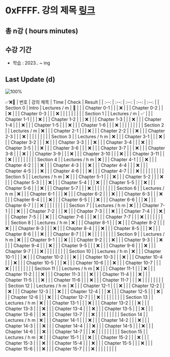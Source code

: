 # 0xFFFF. 강의 제목 [링크](#)

## 총 n강 ( hours  minutes)

## 수강 기간 
- 학습          : 2023.. ~ ing

## Last Update (d)    

![100%](https://progress-bar.dev/1/?scale=1&title=progress&width=500&color=babaca&suffix=/1)

✅❌:hammer:
| 번호 | 강의 제목 | Time | Check | Result |
| :--: | :--: | :--: | :--: | :--: |
| Section 0 | Intro |  Lectures / m | :hammer: |  |
| Chapter 0-1 |  |  | ❌ | |
| Chapter 0-2 |  |  | ❌ | |
| Chapter 0-3 |  |  | ❌ | | 
| | | | | |
| Section 1 |  |  Lectures / m | ✅ | |
| Chapter 1-1 |  |  | ❌ | | 
| Chapter 1-2 |  |  | ❌ | |
| Chapter 1-3 |  |  | ❌ | | 
| Chapter 1-4 |  |  | ❌ | |
| Chapter 1-5 |  |  | ❌ | |
| Chapter 1-6 |  |  | ❌ | | 
| | | | | |
| Section 2 |  |  Lectures / m | ❌ | |
| Chapter 2-1 |  |  | ❌ | | 
| Chapter 2-2 |  |  | ❌ | |
| Chapter 2-3 |  |  | ❌ | | 
| | | | | |
| Section 3 |  |  Lectures / h m | ❌ | |
| Chapter 3-1 |  |  | ❌ | | 
| Chapter 3-2 |  |  | ❌ | |
| Chapter 3-3 |  |  | ❌ | | 
| Chapter 3-4 |  |  | ❌ | | 
| Chapter 3-5 |  |  | ❌ | | 
| Chapter 3-6 |  |  | ❌ | | 
| Chapter 3-7 |  |  | ❌ | |
| Chapter 3-8 |  |  | ❌ | | 
| Chapter 3-9 |  |  | ❌ | | 
| Chapter 3-10 |  |  | ❌ | | 
| Chapter 3-11 |  |  | ❌ | | 
| | | | | |
| Section 4 |  |  Lectures / h m | ❌ | | 
| Chapter 4-1 |  |  | ❌ | | 
| Chapter 4-2 |  |  | ❌ | | 
| Chapter 4-3 |  |  | ❌ | | 
| Chapter 4-4 |  |  | ❌ | | 
| Chapter 4-5 |  |  | ❌ | | 
| Chapter 4-6 |  |  | ❌ | | 
| Chapter 4-7 |  |  | ❌ | | 
| | | | | |
| Section 5 |  |  Lectures / h m | ❌ | | 
| Chapter 5-1 |  |  | ❌ | | 
| Chapter 5-2 |  |  | ❌ | | 
| Chapter 5-3 |  |  | ❌ | | 
| Chapter 5-4 |  |  | ❌ | | 
| Chapter 5-5 |  |  | ❌ | | 
| Chapter 5-6 |  |  | ❌ | | 
| Chapter 5-7 |  |  | ❌ | | 
| | | | | |
| Section 6 |  |  Lectures / h m | ❌ | | 
| Chapter 6-1 |  |  | ❌ | | 
| Chapter 6-2 |  |  | ❌ | | 
| Chapter 6-3 |  |  | ❌ | | 
| Chapter 6-4 |  |  | ❌ | | 
| Chapter 6-5 |  |  | ❌ | | 
| Chapter 6-6 |  |  | ❌ | | 
| Chapter 6-7 |  |  | ❌ | | 
| | | | | |
| Section 7 |  |  Lectures / h m | ❌ | | 
| Chapter 7-1 |  |  | ❌ | | 
| Chapter 7-2 |  |  | ❌ | | 
| Chapter 7-3 |  |  | ❌ | | 
| Chapter 7-4 |  |  | ❌ | | 
| Chapter 7-5 |  |  | ❌ | | 
| Chapter 7-6 |  |  | ❌ | | 
| Chapter 7-7 |  |  | ❌ | | 
| | | | | |
| Section 8 |  |  Lectures / h m | ❌ | | 
| Chapter 8-1 |  |  | ❌ | | 
| Chapter 8-2 |  |  | ❌ | | 
| Chapter 8-3 |  |  | ❌ | | 
| Chapter 8-4 |  |  | ❌ | | 
| Chapter 8-5 |  |  | ❌ | | 
| Chapter 8-6 |  |  | ❌ | | 
| Chapter 8-7 |  |  | ❌ | | 
| | | | | |
| Section 9 |  |  Lectures / h m | ❌ | | 
| Chapter 9-1 |  |  | ❌ | | 
| Chapter 9-2 |  |  | ❌ | | 
| Chapter 9-3 |  |  | ❌ | | 
| Chapter 9-4 |  |  | ❌ | | 
| Chapter 9-5 |  |  | ❌ | | 
| Chapter 9-6 |  |  | ❌ | | 
| Chapter 9-7 |  |  | ❌ | | 
| | | | | |
| Section 10 |  |  Lectures / h m | ❌ | | 
| Chapter 10-1 |  |  | ❌ | | 
| Chapter 10-2 |  |  | ❌ | | 
| Chapter 10-3 |  |  | ❌ | | 
| Chapter 10-4 |  |  | ❌ | | 
| Chapter 10-5 |  |  | ❌ | | 
| Chapter 10-6 |  |  | ❌ | | 
| Chapter 10-7 |  |  | ❌ | | 
| | | | | |
| Section 11 |  |  Lectures / h m | ❌ | | 
| Chapter 11-1 |  |  | ❌ | | 
| Chapter 11-2 |  |  | ❌ | | 
| Chapter 11-3 |  |  | ❌ | | 
| Chapter 11-4 |  |  | ❌ | | 
| Chapter 11-5 |  |  | ❌ | | 
| Chapter 11-6 |  |  | ❌ | | 
| Chapter 11-7 |  |  | ❌ | | 
| | | | | |
| Section 12 |  |  Lectures / h m | ❌ | | 
| Chapter 12-1 |  |  | ❌ | | 
| Chapter 12-2 |  |  | ❌ | | 
| Chapter 12-3 |  |  | ❌ | | 
| Chapter 12-4 |  |  | ❌ | | 
| Chapter 12-5 |  |  | ❌ | | 
| Chapter 12-6 |  |  | ❌ | | 
| Chapter 12-7 |  |  | ❌ | | 
| | | | | |
| Section 13 |  |  Lectures / h m | ❌ | | 
| Chapter 13-1 |  |  | ❌ | | 
| Chapter 13-2 |  |  | ❌ | | 
| Chapter 13-3 |  |  | ❌ | | 
| Chapter 13-4 |  |  | ❌ | | 
| Chapter 13-5 |  |  | ❌ | | 
| Chapter 13-6 |  |  | ❌ | | 
| Chapter 13-7 |  |  | ❌ | | 
| | | | | |
| Section 14 |  |  Lectures / h m | ❌ | | 
| Chapter 14-1 |  |  | ❌ | | 
| Chapter 14-2 |  |  | ❌ | | 
| Chapter 14-3 |  |  | ❌ | | 
| Chapter 14-4 |  |  | ❌ | | 
| Chapter 14-5 |  |  | ❌ | | 
| Chapter 14-6 |  |  | ❌ | | 
| Chapter 14-7 |  |  | ❌ | | 
| | | | | |
| Section 15 |  |  Lectures / h m | ❌ | | 
| Chapter 15-1 |  |  | ❌ | | 
| Chapter 15-2 |  |  | ❌ | | 
| Chapter 15-3 |  |  | ❌ | | 
| Chapter 15-4 |  |  | ❌ | | 
| Chapter 15-5 |  |  | ❌ | | 
| Chapter 15-6 |  |  | ❌ | | 
| Chapter 15-7 |  |  | ❌ | | 
| | | | | |

